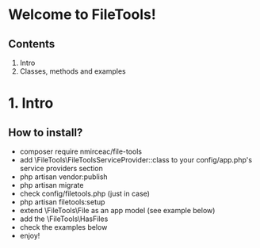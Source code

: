 ﻿# Welcome to FileTools!

## Contents
1. Intro
2. Classes, methods and examples

# 1. Intro

## How to install?

- composer require nmirceac/file-tools
- add \FileTools\FileToolsServiceProvider::class to your config/app.php's service providers section
- php artisan vendor:publish
- php artisan migrate
- check config/filetools.php (just in case)
- php artisan filetools:setup
- extend \FileTools\File as an app model (see example below)
- add the \FileTools\HasFiles
- check the examples below
- enjoy! 

